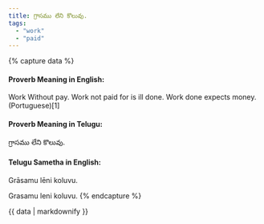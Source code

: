```yaml
---
title: గ్రాసము లేని కొలువు.
tags:
  - "work"
  - "paid"
---
```


{% capture data %}
#### Proverb Meaning in English:
Work Without pay.
Work not paid for is ill done.
Work done expects money. (Portuguese)[1]

#### Proverb Meaning in Telugu:
గ్రాసము లేని కొలువు.

#### Telugu Sametha in English:
Grāsamu lēni koluvu.

Grasamu leni koluvu.
{% endcapture %}

{{ data | markdownify }}

